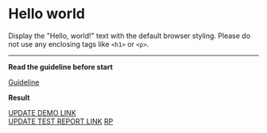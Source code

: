 # Hello world

Display the "Hello, world!" text with the default browser styling. Please do not 
use any enclosing tags like `<h1>` or `<p>`.
___

**Read the guideline before start**

[Guideline](https://mate-academy.github.io/layout_task-guideline/)

**Result**

[UPDATE DEMO LINK](https://igaryok.github.io/layout_hello-world/) <br>
[UPDATE TEST REPORT LINK](https://igaryok.github.io/layout_hello-world/report/html_report/)
[RP](https://github.com/mate-academy/layout_hello-world/pull/177) 
